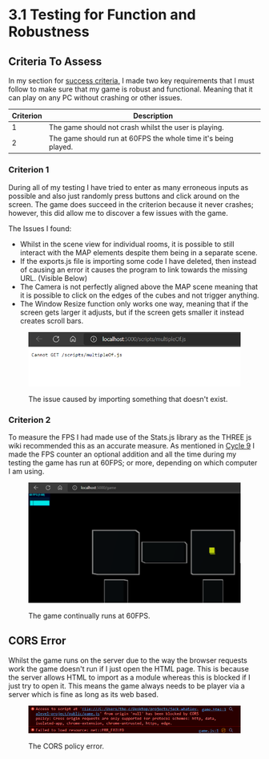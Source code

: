 # 3.1 Testing for Function and Robustness

## Criteria To Assess

In my section for [success criteria,](../1-analysis/1.5-success-criteria.md) I made two key requirements that I must follow to make sure that my game is robust and functional. Meaning that it can play on any PC without crashing or other issues.

| Criterion | Description                                                    |
| --------- | -------------------------------------------------------------- |
| 1         | The game should not crash whilst the user is playing.          |
| 2         | The game should run at 60FPS the whole time it's being played. |

### Criterion 1

During all of my testing I have tried to enter as many erroneous inputs as possible and also just randomly press buttons and click around on the screen. The game does succeed in the criterion because it never crashes; however, this did allow me to discover a few issues with the game.

The Issues I found:

* Whilst in the scene view for individual rooms, it is possible to still interact with the MAP elements despite them being in a separate scene.
* If the exports.js file is importing some code I have deleted, then instead of causing an error it causes the program to link towards the missing URL. (Visible Below)
* The Camera is not perfectly aligned above the MAP scene meaning that it is possible to click on the edges of the cubes and not trigger anything.
* The Window Resize function only works one way, meaning that if the screen gets larger it adjusts, but if the screen gets smaller it instead creates scroll bars.

<figure><img src="../.gitbook/assets/image (2).png" alt=""><figcaption><p>The issue caused by importing something that doesn't exist.</p></figcaption></figure>

### Criterion 2

To measure the FPS I had made use of the Stats.js library as the THREE js wiki recommended this as an accurate measure. As mentioned in [Cycle 9](../design-and-development/cycle-9-final-patch.md#development) I made the FPS counter an optional addition and all the time during my testing the game has run at 60FPS; or more, depending on which computer I am using.

<figure><img src="../.gitbook/assets/image (13).png" alt=""><figcaption><p>The game continually runs at 60FPS.</p></figcaption></figure>

## CORS Error

Whilst the game runs on the server due to the way the browser requests work the game doesn't run if I just open the HTML page. This is because the server allows HTML to import as a module whereas this is blocked if I just try to open it. This means the game always needs to be player via a server which is fine as long as its web based.

<figure><img src="../.gitbook/assets/image (3).png" alt=""><figcaption><p>The CORS policy error.</p></figcaption></figure>
